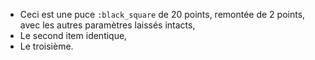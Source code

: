 * Ceci est une puce `:black_square` de 20 points, remontée de 2 points, avec les autres paramètres laissés intacts,
* Le second item identique,
* Le troisième.